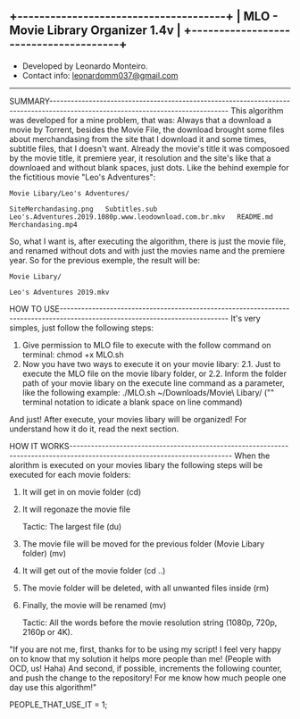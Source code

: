 +--------------------------------------+
|  MLO - Movie Library Organizer 1.4v  |
+--------------------------------------+
---------------------------------------
+ Developed by Leonardo Monteiro.
+ Contact info: leonardomm037@gmail.com
---------------------------------------

SUMMARY--------------------------------------------------------------------------------------------------------------------------------
This algorithm was developed for a mine problem, that was:
Always that a download a movie by Torrent, besides the Movie File, the download brought some files about merchandasing
from the site that I download it and some times, subtitle files, that I doesn't want.
Already the movie's title it was composoed by the movie title, it premiere year, it resolution and the site's like that a downloaed
and without blank spaces, just dots.
Like the behind exemple for the fictitious movie "Leo's Adventures":

	Movie Libary/Leo's Adventures/
	
	SiteMerchandasing.png   Subtitles.sub   Leo's.Adventures.2019.1080p.www.leodownload.com.br.mkv   README.md   Merchandasing.mp4

So, what I want is, after executing the algorithm, there is just the movie file, and renamed without dots and with just the movies
name and the premiere year. So for the previous exemple, the result will be:

	Movie Libary/

	Leo's Adventures 2019.mkv

HOW TO USE-----------------------------------------------------------------------------------------------------------------------------
It's very simples, just follow the following steps:
 1. Give permission to MLO file to execute with the follow command on terminal:
	chmod +x MLO.sh
 2. Now you have two ways to execute it on your movie libary:
	2.1. Just to execute the MLO file on the movie libary folder, or
	2.2. Inform the folder path of your movie libary on the execute line command as a parameter, like the following example:
		./MLO.sh ~/Downloads/Movie\ Libary/
		("\" terminal notation to idicate a blank space on line command)

And just! After execute, your movies libary will be organized! For understand how it do it, read the next section.

HOW IT WORKS---------------------------------------------------------------------------------------------------------------------------
When the alorithm is executed on your movies libary the following steps will be executed for each movie folders:
 1. It will get in on movie folder (cd)
 2. It will regonaze the movie file

	Tactic: The largest file (du)
 
 3. The movie file will be moved for the previous folder (Movie Libary folder) (mv)
 4. It will get out of the movie folder (cd ..)
 5. The movie folder will be deleted, with all unwanted files inside (rm)
 6. Finally, the movie will be renamed (mv)

	Tactic: All the words before the movie resolution string (1080p, 720p, 2160p or 4K).

"If you are not me, first, thanks for to be using my script!
I feel very happy on to know that my solution it helps more people than me! (People with OCD, us! Haha)
And second, if possible, increments the following counter, and push the change to the repository!
For me know how much people one day use this algorithm!"

PEOPLE_THAT_USE_IT = 1;